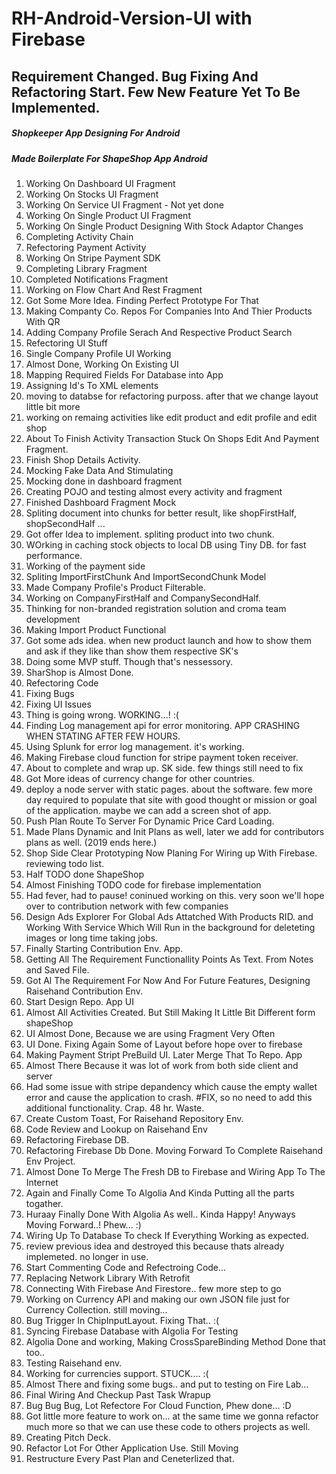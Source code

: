 # RH-Android-Version-UI with Firebase

## Requirement Changed. Bug Fixing And Refactoring Start. Few New Feature Yet To Be Implemented.
##### Shopkeeper App Designing For Android
##### Made Boilerplate For ShapeShop App Android
1. Working On Dashboard UI Fragment
2. Working On Stocks UI Fragment
3. Working On Service UI Fragment - Not yet done
4. Working On Single Product UI Fragment
5. Working On Single Product Designing With Stock Adaptor Changes
6. Completing Activity Chain
7. Refectoring Payment Activity
8. Working On Stripe Payment SDK
9. Completing Library Fragment
10. Completed Notifications Fragment
11. Working on Flow Chart And Rest Fragment
12. Got Some More Idea. Finding Perfect Prototype For That
13. Making Companty Co. Repos For Companies Into And Thier Products With QR
14. Adding Company Profile Serach And Respective Product Search
15. Refectoring UI Stuff
16. Single Company Profile UI Working
17. Almost Done, Working On Existing UI
18. Mapping Required Fields For Database into App
19. Assigning Id's To XML elements
20. moving to databse for refactoring purposs. after that we change layout little bit more
21. working on remaing activities like edit product and edit profile and edit shop
22. About To Finish Activity Transaction Stuck On Shops Edit And Payment Fragment.
23. Finish Shop Details Activity.
24. Mocking Fake Data And Stimulating
25. Mocking done in dashboard fragment
26. Creating POJO and testing almost every activity and fragment
27. Finished Dashboard Fragment Mock
28. Spliting document into chunks for better result, like shopFirstHalf, shopSecondHalf ...
29. Got offer Idea to implement. spliting product into two chunk.
30. WOrking in caching stock objects to local DB using Tiny DB. for fast performance.
31. Working of the payment side
32. Spliting ImportFirstChunk And ImportSecondChunk Model
33. Made Company Profile's Product Filterable.
34. Working on CompanyFirstHalf and CompanySecondHalf.
35. Thinking for non-branded registration solution and croma team development
36. Making Import Product Functional
37. Got some ads idea. when new product launch and how to show them and ask if they like than show them respective SK's
38. Doing some MVP stuff. Though that's nessessory.
39. SharShop is Almost Done.
40. Refectoring Code
41. Fixing Bugs
42. Fixing UI Issues
43. Thing is going wrong. WORKING...! :(
44. Finding Log management api for error monitoring. APP CRASHING WHEN STATING AFTER FEW HOURS.
45. Using Splunk for error log management. it's working.
46. Making Firebase cloud function for stripe payment token receiver.
47. About to complete and wrap up. SK side. few things still need to fix
49. Got More ideas of currency change for other countries.
50. deploy a node server with static pages. about the software. few more day required to populate that site with good thought or mission or goal of the application. maybe we can add a screen shot of app.
51. Push Plan Route To Server For Dynamic Price Card Loading.
52. Made Plans Dynamic and Init Plans as well, later we add for contributors plans as well. (2019 ends here.)
53. Shop Side Clear Prototyping Now Planing For Wiring up With Firebase. reviewing todo list.
54. Half TODO done ShapeShop
55. Almost Finishing TODO code for firebase implementation
56. Had fever, had to pause! coninued working on this. very soon we'll hope over to contribution network with few companies
57. Design Ads Explorer For Global Ads Attatched With Products RID. and Working With Service Which Will Run in the background for deleteting images or long time taking jobs.
58. Finally Starting Contribution Env. App.
59. Getting All The Requirement Functionallity Points As Text. From Notes and Saved File.
60. Got Al The Requirement For Now And For Future Features, Designing Raisehand Contribution Env. 
61. Start Design Repo. App UI
62. Almost All Activities Created. But Still Making It Little Bit Different form shapeShop
63. UI Almost Done, Because we are using Fragment Very Often
64. UI Done. Fixing Again Some of Layout before hope over to firebase
65. Making Payment Stript PreBuild UI. Later Merge That To Repo. App
66. Almost There Because it was lot of work from both side client and server
67. Had some issue with stripe depandency which cause the empty wallet error and cause the application to crash. #FIX, so no need to add this additional functionality. Crap. 48 hr. Waste.
68. Create Custom Toast, For Raisehand Repository Env.
69. Code Review and Lookup on Raisehand Env 
70. Refactoring Firebase DB.
71. Refactoring Firebase Db Done. Moving Forward To Complete Raisehand Env Project. 
72. Almost Done To Merge The Fresh DB to Firebase and Wiring App To The Internet
73. Again and Finally Come To Algolia And Kinda Putting all the parts togather.
74. Huraay Finally Done With Algolia As well.. Kinda Happy! Anyways Moving Forward..! Phew... :)
75. Wiring Up To Database To check If Everything Working as expected.
76. review previous idea and destroyed this because thats already implemeted. no longer in use.
77. Start Commenting Code and Refectroing Code...
78. Replacing Network Library With Retrofit
79. Connecting With Firebase And Firestore.. few more step to go
80. Working on Currency API and making our own JSON file just for Currency Collection. still moving...
81. Bug Trigger In ChipInputLayout. Fixing That.. :(
82. Syncing Firebase Database with Algolia For Testing
83. Algolia Done and working, Making CrossSpareBinding Method Done that too.. 
84. Testing Raisehand env.
85. Working for currencies support. STUCK.... :(
86. Almost There and fixing some bugs.. and put to testing on Fire Lab...
87. Final Wiring And Checkup Past Task Wrapup
89. Bug Bug Bug, Lot Refectore For Cloud Function, Phew done... :D
90. Got little more feature to work on... at the same time we gonna refactor much more so that we can use these code to others projects as well.
91. Creating Pitch Deck.
92. Refactor Lot For Other Application Use. Still Moving
93. Restructure Every Past Plan and Ceneterlized that.
